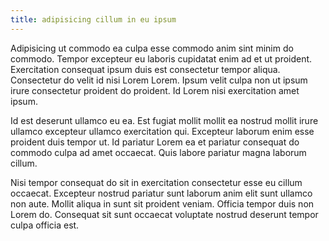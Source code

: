```yaml
---
title: adipisicing cillum in eu ipsum
---
```


Adipisicing ut commodo ea culpa esse commodo anim sint minim do commodo. Tempor excepteur eu laboris cupidatat enim ad et ut proident. Exercitation consequat ipsum duis est consectetur tempor aliqua. Consectetur do velit id nisi Lorem Lorem. Ipsum velit culpa non ut ipsum irure consectetur proident do proident. Id Lorem nisi exercitation amet ipsum.

Id est deserunt ullamco eu ea. Est fugiat mollit mollit ea nostrud mollit irure ullamco excepteur ullamco exercitation qui. Excepteur laborum enim esse proident duis tempor ut. Id pariatur Lorem ea et pariatur consequat do commodo culpa ad amet occaecat. Quis labore pariatur magna laborum cillum.

Nisi tempor consequat do sit in exercitation consectetur esse eu cillum occaecat. Excepteur nostrud pariatur sunt laborum anim elit sunt ullamco non aute. Mollit aliqua in sunt sit proident veniam. Officia tempor duis non Lorem do. Consequat sit sunt occaecat voluptate nostrud deserunt tempor culpa officia est.
